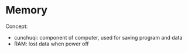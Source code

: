 # Memory
Concept:
- cunchuqi: component of computer, used for saving program and data
- RAM: lost data when power off 

